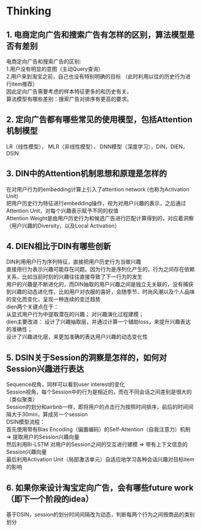 # Thinking
## 1. 电商定向广告和搜索广告有怎样的区别，算法模型是否有差别
电商定向广告和搜索广告的区别:  
1.用户没有明显的意图（主动Query查询）  
2.用户来到淘宝之前，自己也没有特别明确的目标 （此时利用以往的历史行为进行item推荐）  
因此定向广告需要考虑的样本特征更多的和历史有关。  
算法模型有哪些差别：搜索广告对排序有更高的要求。  
## 2. 定向广告都有哪些常见的使用模型，包括Attention机制模型
LR（线性模型）， MLR（非线性模型）， DNN模型（深度学习），DIN，DIEN，DSIN
## 3. DIN中的Attention机制思想和原理是怎样的
在对用户行为的embedding计算上引入了attention network (也称为Activation Unit)  
把用户历史行为特征进行embedding操作，视为对用户兴趣的表示，之后通过Attention Unit，对每个兴趣表示赋予不同的权值  
Attention Weight是由用户历史行为和候选广告进行匹配计算得到的，对应着洞察（用户兴趣的Diversity，以及Local Activation）
## 4. DIEN相比于DIN有哪些创新
DIN利用用户行为序列特征，直接把用户历史行为当做兴趣  
直接用行为表示兴趣可能存在问题。因为行为是序列化产生的，行为之间存在依赖关系，比如当前时刻的兴趣往往直接导致了下一行为的发生  
用户的兴趣是不断进化的，而DIN抽取的用户兴趣之间是独立无关联的，没有捕获到兴趣的动态进化性，比如用户对衣服的喜好，会随季节、时尚风潮以及个人品味的变化而变化，呈现一种连续的变迁趋势  
dien两个关键点在于：  
从显式用户行为中提取潜在的兴趣； 对兴趣演化过程建模；  
dien主要改进： 设计了兴趣抽取层，并通过计算一个辅助loss，来提升兴趣表达的准确性；  
设计了兴趣进化层，来更加准确的表达用户兴趣的动态变化性  
## 5. DSIN关于Session的洞察是怎样的，如何对Session兴趣进行表达
Sequence视角，同样可以看到user interest的变化  
Session视角，每个Session中的行为是相近的，而在不同会话之间差别是很大的（类似聚类）  
Session的划分和airbnb一样，即将用户的点击行为按照时间排序，前后的时间间隔大于30min，算成另一个session  
DSIN模型流程：  
首先使用带有Bias Encoding（偏置编码）的Self-Attention（自我注意力）机制 => 提取用户的Session兴趣向量  
然后利用Bi-LSTM 对用户的Session之间的交互进行建模 => 带有上下文信息的Session兴趣向量  
最后利用Activation Unit（局部激活单元）自适应地学习各种会话兴趣对目标item的影响  
## 6. 如果你来设计淘宝定向广告，会有哪些future work（即下一个阶段的idea）
基于DSIN，session的划分时间间隔改为动态，判断每两个行为之间按商品的类别划分
